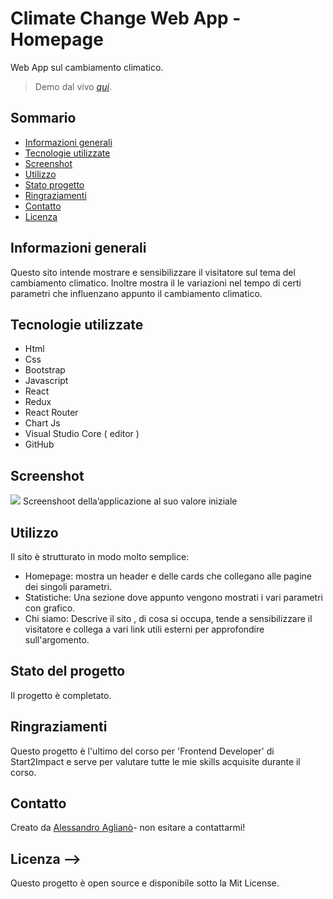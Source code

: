 # Climate Change Web App - Homepage

Web App sul cambiamento climatico.

> Demo dal vivo [_qui_](https://climate-change-360.netlify.app/). <!-- Se hai il progetto ospitato da qualche parte, includi il link qui. -->

## Sommario

- [Informazioni generali](#informazioni-generali)
- [Tecnologie utilizzate](#tecnologie-utilizzate)
- [Screenshot](#screenshot)
- [Utilizzo](#utilizzo)
- [Stato progetto](#stato-progetto)
- [Ringraziamenti](#riconoscimenti)
- [Contatto](#contatto)
- [Licenza](#licenza)

## Informazioni generali

Questo sito intende mostrare e sensibilizzare il visitatore sul tema del cambiamento climatico.
Inoltre mostra il le variazioni nel tempo di certi parametri che influenzano appunto il cambiamento climatico.

## Tecnologie utilizzate

- Html
- Css
- Bootstrap
- Javascript
- React
- Redux
- React Router
- Chart Js
- Visual Studio Core ( editor )
- GitHub

## Screenshot

<img src="../Climate-Change-/src/img/Homepage-desktop.JPG">
Screenshoot della’applicazione al suo valore iniziale

## Utilizzo

Il sito è strutturato in modo molto semplice:

- Homepage: mostra un header e delle cards che collegano alle pagine dei singoli parametri.
- Statistiche: Una sezione dove appunto vengono mostrati i vari parametri con grafico.
- Chi siamo: Descrive il sito , di cosa si occupa, tende a sensibilizzare il visitatore e collega a vari link utili esterni per approfondire sull'argomento.

## Stato del progetto

Il progetto è completato.

## Ringraziamenti

Questo progetto è l'ultimo del corso per 'Frontend Developer' di Start2Impact e serve per valutare tutte le mie skills acquisite durante il corso.

## Contatto

Creato da [Alessandro Aglianò](https://alessandroagliano.github.io/)- non esitare a contattarmi!

## Licenza -->

Questo progetto è open source e disponibile sotto la Mit License.
